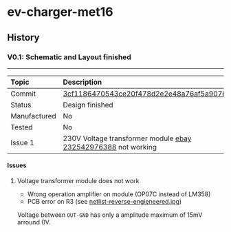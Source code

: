 # ev-charger-met16

## History

### V0.1: Schematic and Layout finished

----------------------------------------------
 Topic          | Description
 :----          | :-----------
 Commit         | [3cf1186470543ce20f478d2e2e48a76af5a9076f](https://github.com/ManfredSteiner/kicad/tree/3cf1186470543ce20f478d2e2e48a76af5a9076f/ev-charger-met16)
 Status         | Design finished
 Manufactured   | No
 Tested         | No
 Issue 1       | 230V Voltage transformer module [ebay 232542976388](https://www.ebay.at/itm/232542976388) not working

#### Issues

1) Voltage transformer module does not work  
   * Wrong operation amplifier on module (OP07C instead of LM358)
   * PCB error on R3 (see [netlist-reverse-engieneered.jpg](problems/voltage-tranformer_ebay-232542976388/netlist-reverse-engieneered.jpg))

   Voltage between `OUT-GND` has only a amplitude maximum of 15mV arround 0V.
